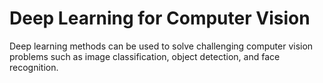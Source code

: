 # Deep Learning for Computer Vision

Deep learning methods can be used to solve challenging computer vision problems such as image classification, object detection, and face recognition.
